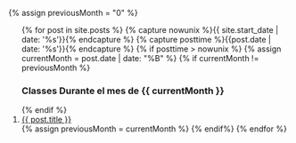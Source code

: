 
  {% assign previousMonth = "0" %}
<ol>
  {% for post in site.posts %}
     {% capture nowunix %}{{ site.start_date | date: '%s'}}{% endcapture %}
     {% capture posttime %}{{post.date | date: '%s'}}{% endcapture %}
     {% if posttime > nowunix %}
       {% assign currentMonth = post.date | date: "%B" %}
        {% if currentMonth != previousMonth %}
<br/>
<h3> Classes Durante el mes de {{ currentMonth }}</h3>
</ol>
<ol reversed>
        {% endif %}
<li> <a href="{{ post.url }}">{{ post.title }}</a> 
<!-- (<a href="{{site.repo_apuntes}}/tree/master/{{post.path}}">Clase en el repo</a>) -->
</li>
      {% assign previousMonth = currentMonth %}
     {% endif%}
  {% endfor %}
</ol>
